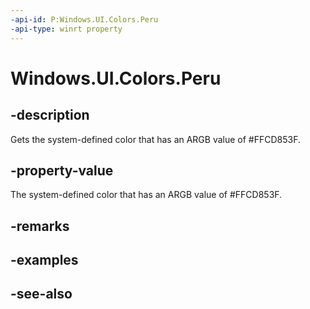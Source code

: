 ```yaml
---
-api-id: P:Windows.UI.Colors.Peru
-api-type: winrt property
---
```


<!-- Property syntax
public Windows.UI.Color Peru { get; }
-->

# Windows.UI.Colors.Peru

## -description

Gets the system-defined color that has an ARGB value of #FFCD853F.



## -property-value

The system-defined color that has an ARGB value of #FFCD853F.

## -remarks

## -examples

## -see-also
